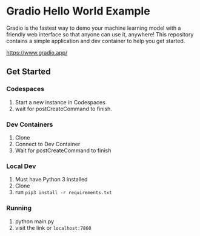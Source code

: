 # Gradio Hello World Example

Gradio is the fastest way to demo your machine learning model with a friendly web interface so that anyone can use it, anywhere! This repository contains a simple application and dev container to help you get started.

https://www.gradio.app/

## Get Started
### Codespaces
1. Start a new instance in Codespaces
1. wait for postCreateCommand to finish.

### Dev Containers
1. Clone
1. Connect to Dev Container
1. Wait for postCreateCommand to finish
### Local Dev
1. Must have Python 3 installed
1. Clone
1. run `pip3 install -r requirements.txt`

### Running

1. python main.py
1. visit the link or `localhost:7860`